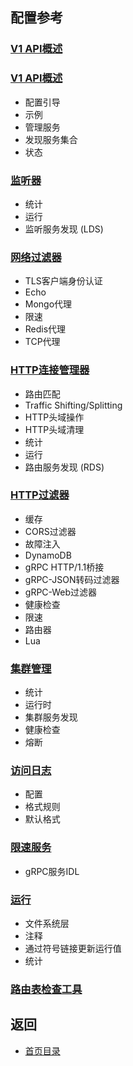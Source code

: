 ## 配置参考

### [V1 API概述](Configurationreference/Overviewv1API.md)
### [V1 API概述](Configurationreference/Overviewv2API.md)
- 配置引导
- 示例
- 管理服务
- 发现服务集合
- 状态

### [监听器](Configurationreference/Listeners.md)
- 统计
- 运行
- 监听服务发现 (LDS)

### [网络过滤器](Configurationreference/Networkfilters.md)
- TLS客户端身份认证
- Echo
- Mongo代理
- 限速
- Redis代理
- TCP代理

### [HTTP连接管理器](Configurationreference/HTTPconnectionmanager.md)
- 路由匹配
- Traffic Shifting/Splitting
- HTTP头域操作
- HTTP头域清理
- 统计
- 运行
- 路由服务发现 (RDS)

### [HTTP过滤器](Configurationreference/HTTPfilters.md)
- 缓存
- CORS过滤器
- 故障注入
- DynamoDB
- gRPC HTTP/1.1桥接
- gRPC-JSON转码过滤器
- gRPC-Web过滤器
- 健康检查
- 限速
- 路由器
- Lua

### [集群管理](Configurationreference/Clustermanager.md)
- 统计
- 运行时
- 集群服务发现
- 健康检查
- 熔断

### [访问日志](Configurationreference/Accesslogging.md)
- 配置
- 格式规则
- 默认格式

### [限速服务](Configurationreference/Ratelimitservice.md)
- gRPC服务IDL

### [运行](Configurationreference/Runtime.md)
- 文件系统层
- 注释
- 通过符号链接更新运行值
- 统计

### [路由表检查工具](Configurationreference/Routetablechecktool.md)

## 返回
- [首页目录](README.md)
